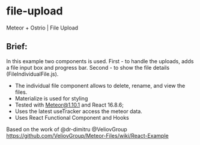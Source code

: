 # file-upload
Meteor + Ostrio | File Upload

## Brief:

In this example two components is used. First - to handle the uploads, adds a file input box and progress bar. Second - to show the file details (FileIndividualFile.js).

* The individual file component allows to delete, rename, and view the files. 
* Materialize is used for styling
* Tested with Meteor@1.10.1 and React 16.8.6;
* Uses the latest useTracker access the meteor data.
* Uses React Functional Component and Hooks

Based on the work of @dr-dimitru @VeliovGroup
https://github.com/VeliovGroup/Meteor-Files/wiki/React-Example
